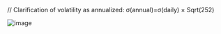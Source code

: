 // Clarification of volatility as annualized: σ(annual​)=σ(daily​) × Sqrt(252​)

![image](https://github.com/user-attachments/assets/910322e7-01e9-4793-b746-27ff15efa4f6)
